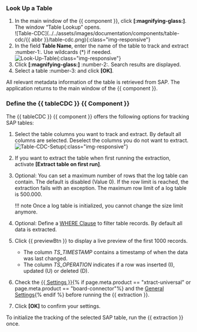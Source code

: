 
### Look Up a Table

1. In the main window of the {{ component }}, click **[:magnifying-glass:]**. The window “Table Lookup” opens.<br>
![Table-CDC](../../assets/images/documentation/components/table-cdc/{{ abbr }}/table-cdc.png){:class="img-responsive"}
2. In the field **Table Name**, enter the name of the table to track and extract :number-1:. Use wildcards (*) if needed.<br>
![Look-Up-Table](../../assets/images/documentation/components/table/table_look-up.png){:class="img-responsive"}
3. Click **[:magnifying-glass:]** :number-2:. Search results are displayed.
4. Select a table :number-3: and click **[OK]**. <br>

All relevant metadata information of the table is retrieved from SAP.
The application returns to the main window of the {{ component }}.


### Define the {{ tableCDC }} {{ Component }}

The {{ tableCDC }} {{ component }} offers the following options for tracking SAP tables:

1. Select the table columns you want to track and extract. By default all columns are selected. 
Deselect the columns you do not want to extract.<br> 
![Table-CDC-Setup](../../assets/images/documentation/components/table-cdc/table-cdc-kna1.png){:class="img-responsive"}
2. If you want to extract the table when first running the extraction, activate **[Extract table on first run]**.
3. Optional: You can set a maximum number of rows that the log table can contain. The default is disabled (Value 0).
If the row limit is reached, the extraction fails with an exception. The maximum row limit of a log table is 500.000.

	!!! note
		Once a log table is initialized, you cannot change the size limit anymore.
		
4. Optional: Define a [WHERE Clause](where-clause.md) to filter table records. By default all data is extracted.
5. Click {{ previewBtn }} to display a live preview of the first 1000 records.<br>
	- The column *TS_TIMESTAMP* contains a timestamp of when the data was last changed. 
	- The column *TS_OPERATION* indicates if a row was inserted (I), updated (U) or deleted (D).<br>
6. Check the [{{ Settings }}](settings.md){% if page.meta.product == "xtract-universal" or page.meta.product == "board-connector"%} and the [General Settings](general-settings.md){% endif %} before running the {{ extraction }}.
7. Click **[OK]** to confirm your settings.

To initialize the tracking of the selected SAP table, run the {{ extraction }} once. 

